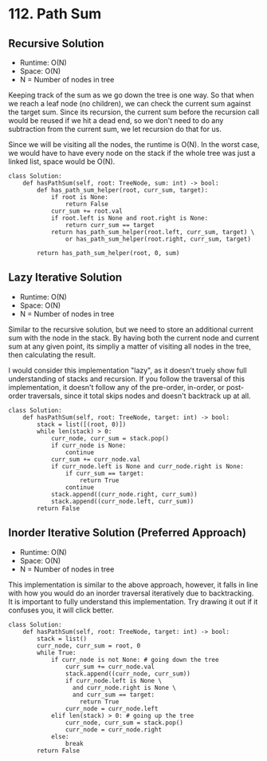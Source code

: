 # 112. Path Sum

## Recursive Solution
- Runtime: O(N)
- Space: O(N)
- N = Number of nodes in tree

Keeping track of the sum as we go down the tree is one way. 
So that when we reach a leaf node (no children), we can check the current sum against the target sum.
Since its recursion, the current sum before the recursion call would be reused if we hit a dead end, so we don't need to do any subtraction from the current sum, we let recursion do that for us.

Since we will be visiting all the nodes, the runtime is O(N). 
In the worst case, we would have to have every node on the stack if the whole tree was just a linked list, space would be O(N).

```
class Solution:
    def hasPathSum(self, root: TreeNode, sum: int) -> bool:
        def has_path_sum_helper(root, curr_sum, target):
            if root is None:
                return False
            curr_sum += root.val
            if root.left is None and root.right is None:
                return curr_sum == target
            return has_path_sum_helper(root.left, curr_sum, target) \
                or has_path_sum_helper(root.right, curr_sum, target)
        
        return has_path_sum_helper(root, 0, sum)
```

## Lazy Iterative Solution
- Runtime: O(N)
- Space: O(N)
- N = Number of nodes in tree

Similar to the recursive solution, but we need to store an additional current sum with the node in the stack.
By having both the current node and current sum at any given point, its simpliy a matter of visiting all nodes in the tree, then calculating the result.

I would consider this implementation "lazy", as it doesn't truely show full understanding of stacks and recursion.
If you follow the traversal of this implementation, it doesn't follow any of the pre-order, in-order, or post-order traversals, since it total skips nodes and doesn't backtrack up at all.

```
class Solution:
    def hasPathSum(self, root: TreeNode, target: int) -> bool:
        stack = list([(root, 0)])
        while len(stack) > 0:
            curr_node, curr_sum = stack.pop()
            if curr_node is None:
                continue
            curr_sum += curr_node.val
            if curr_node.left is None and curr_node.right is None:
                if curr_sum == target:
                    return True
                continue
            stack.append((curr_node.right, curr_sum))
            stack.append((curr_node.left, curr_sum))
        return False
```


## Inorder Iterative Solution (Preferred Approach)
- Runtime: O(N)
- Space: O(N)
- N = Number of nodes in tree

This implementation is similar to the above approach, however, it falls in line with how you would do an inorder traversal iteratively due to backtracking. It is important to fully understand this implementation. Try drawing it out if it confuses you, it will click better.

```
class Solution:
    def hasPathSum(self, root: TreeNode, target: int) -> bool:
        stack = list()
        curr_node, curr_sum = root, 0
        while True:
            if curr_node is not None: # going down the tree
                curr_sum += curr_node.val
                stack.append((curr_node, curr_sum))
                if curr_node.left is None \
                  and curr_node.right is None \
                  and curr_sum == target:
                    return True
                curr_node = curr_node.left
            elif len(stack) > 0: # going up the tree
                curr_node, curr_sum = stack.pop()
                curr_node = curr_node.right
            else:
                break
        return False
```

